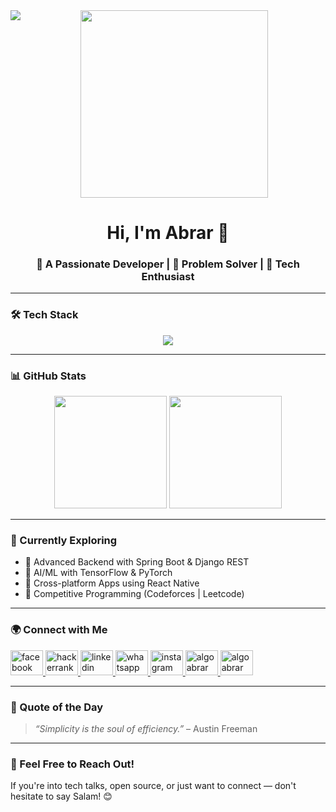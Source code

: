 <img align="left" src="https://visitor-badge.laobi.icu/badge?page_id=AlgoAbrar.AlgoAbrar&left_color=coral&left_text=Guests" />

<div align="center">
  <img src="https://github.com/AlgoAbrar/AlgoAbrar/raw/main/Assalam%20Mualaikum.gif" height="300" />
  <h1>Hi, I'm Abrar 👋</h1>
  <h3>🚀 A Passionate Developer | 🎯 Problem Solver | 🎨 Tech Enthusiast</h3>
</div>

---

### 🛠️ Tech Stack

<div align="center">
  
  <img src="https://skillicons.dev/icons?i=python,java,c,cpp,js,ts,react,nodejs,express,django,spring,tailwindcss,bootstrap,heroku,netlify,git,github,postgres,mysql,sqlite,opencv,pytorch,tensorflow,matlab,ubuntu,html,css,jquery" />
  
</div>

---

### 📊 GitHub Stats

<div align="center">
  <img src="https://github-readme-stats.vercel.app/api?username=AlgoAbrar&show_icons=true&theme=dracula&hide_border=false&count_private=true" height="180" />
  <img src="https://github-readme-stats.vercel.app/api/top-langs/?username=AlgoAbrar&layout=compact&langs_count=10&theme=dracula&hide_border=false" height="180" />
</div>

---

### 🧠 Currently Exploring

- 💼 Advanced Backend with Spring Boot & Django REST
- 🧠 AI/ML with TensorFlow & PyTorch
- 📱 Cross-platform Apps using React Native
- 🚀 Competitive Programming (Codeforces | Leetcode)

---

### 🌍 Connect with Me

<div align="left">
  <a href="https://www.facebook.com/AbrarRhyme.io" target="_blank">
    <img src="https://raw.githubusercontent.com/maurodesouza/profile-readme-generator/master/src/assets/icons/social/facebook/default.svg" width="52" height="40" alt="facebook logo"  />
  </a>
  <a href="https://www.hackerrank.com/profile/AlgoAbrar" target="_blank">
    <img src="https://raw.githubusercontent.com/maurodesouza/profile-readme-generator/master/src/assets/icons/social/hackerrank/default.svg" width="52" height="40" alt="hackerrank logo"  />
  </a>
  <a href="https://www.linkedin.com/in/saiyedulabrar/" target="_blank">
    <img src="https://raw.githubusercontent.com/maurodesouza/profile-readme-generator/master/src/assets/icons/social/linkedin/default.svg" width="52" height="40" alt="linkedin logo"  />
  </a>
  <a href="https://wa.me/qr/WXPADZVHIG4IF1 " target="_blank">
    <img src="https://raw.githubusercontent.com/maurodesouza/profile-readme-generator/master/src/assets/icons/social/whatsapp/default.svg" width="52" height="40" alt="whatsapp logo"  />
  </a>
  <a href="https://www.instagram.com/abrarrhyme/" target="_blank">
    <img src="https://raw.githubusercontent.com/maurodesouza/profile-readme-generator/master/src/assets/icons/social/instagram/default.svg" width="52" height="40" alt="instagram logo"  />
  </a>
  <a href="https://codeforces.com/profile/algoabrar" target="blank">
    <img src="https://raw.githubusercontent.com/rahuldkjain/github-profile-readme-generator/master/src/images/icons/Social/codeforces.svg" alt="algoabrar" width="52" height="40" />
  </a>
  <a href="https://www.leetcode.com/algoabrar" target="blank"><img  src="https://raw.githubusercontent.com/rahuldkjain/github-profile-readme-generator/master/src/images/icons/Social/leet-code.svg" alt="algoabrar" width="52" height="40" />
  </a>

</div>

---

### 🎯 Quote of the Day

> *“Simplicity is the soul of efficiency.”* – Austin Freeman

---

### 💬 Feel Free to Reach Out!

If you're into tech talks, open source, or just want to connect — don't hesitate to say Salam! 😊

